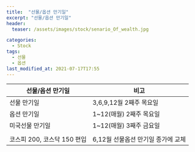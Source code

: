 ```yaml
---
title:  "선물/옵션 만기일"
excerpt: "선물/옵션 만기일"
header:
  teaser: /assets/images/stock/senario_Of_wealth.jpg

categories:
  - Stock
tags:
  - 선물
  - 옵션
last_modified_at: 2021-07-17T17:55
---
```



|	<center>선물/옵션 만기일</center>		|	<center>비고</center>			|
| :--------------------------------------------	| :--------------------------------------------	|
| 선물 만기일				 	| 3,6,9,12월 2째주 목요일			  	|
| 옵션 만기일 					| 1~12(매월)  2째주 목요일			  	|
| 미국선물 만기일					| 1~12(매월)  3째주 금요일			  	|
|						|					  	|
| 코스피 200, 코스닥 150 편입				| 6,12월	선물옵션 만기일 종가에 교체		  	|